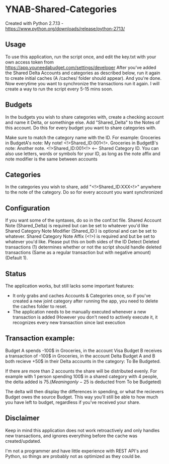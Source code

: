 # YNAB-Shared-Categories
Created with Python 2.7.13 - https://www.python.org/downloads/release/python-2713/


## Usage
To use this application, run the script once, and edit the key.txt with your own access token from https://app.youneedabudget.com/settings/developer
After you've added the Shared Delta Accounts and categories as described below, run it again to create initial caches (A /caches/ folder should appear).
And you're done. Now everytime you want to synchronize the transactions run it again. I will create a way to run the script every 5-15 mins soon.


## Budgets
In the budgets you wish to share categories with, create a checking account and name it Delta, or somethinge else. 
Add "Shared_Delta" to the Notes of this account. Do this for every budget you want to share categories with.

Make sure to match the category name with the ID. For example: 
Groceries in BudgetA's note: My note! <!>Shared_ID:001<!>.
Groceries in BudgetB's note: Another note. <!>Shared_ID:001<!> <-- Shared Category ID.
You can also use letters, words or symbols for your ID, as long as the note affix and note modifier is the same between accounts


## Categories
In the categories you wish to share, add "<!>Shared_ID:XXX<!>" anywhere to the note of the category. Do so for every account you want synchronized


## Configuration
If you want some of the syntaxes, do so in the conf.txt file.
Shared Account Note (Shared_Delta) is required but can be set to whatever you'd like
Shared Category Note Modifier (Shared_ID:) is optional and can be set to whatever.
Shared Category Note Affix (<!>) is required and but be set to whatever you'd like. Please put this on both sides of the ID
Detect Deleted transactions (1) determines whether or not the script should handle deleted transactions (Same as a regular transaction but with negative amount) (Default 1).


## Status
The application works, but still lacks some important features:
 - It only grabs and caches Accounts & Categories once, so if you've created a new joint category after running the app, 
 you need to delete the caches folder to reset.
 - The application needs to be manually executed whenever a new transaction is added (However you don't need to actively execute it, it recognizes every new transaction since last execution


## Transaction example: 
Budget A spends -100$ in Groceries, in the account Visa
Budget B receives a transaction of -100$ in Groceries, in the account Delta
Budget A and B both recieve +50$ in their Delta accounts in the category: To Be Budgeted.

If there are more than 2 accounts the share will be distributed evenly. For example with 1 person spending 100$ in a shared category with 4 people, the delta added is 75$. (Meaning only -25$ is deducted from To be Budgeted)

The delta will then display the differences in spending, or what the recievers Budget owes the source Budget.
This way you'll still be able to how much you have left to budget, regardless if you've received your share.


## Disclaimer
Keep in mind this application does not work retroactively and only handles new transactions, and ignores everything before the cache was created/updated.
 
I'm not a programmer and have little experience with REST API's and Python, so things are probably not as optimized as they could be.
